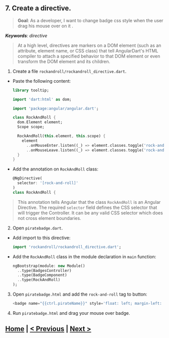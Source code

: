## 7. Create a directive.
> **Goal**: As a developer, I want to change badge css style when the user drag his mouse over on it .

_**Keywords**: directive_

> At a high level, directives are markers on a DOM element (such as an attribute, element name, or CSS class) that tell AngularDart's HTML compiler to attach a specified behavior to that DOM element or even transform the DOM element and its children.

1. Create a file `rockandroll/rockandroll_directive.dart`.
 - Paste the following content:

    ```Dart
    library tooltip;

    import 'dart:html' as dom;

    import 'package:angular/angular.dart';

    class RockAndRoll {
      dom.Element element;
      Scope scope;
    
      RockAndRoll(this.element, this.scope) {
        element
          ..onMouseEnter.listen((_) => element.classes.toggle('rock-and-roll'))
          ..onMouseLeave.listen((_) => element.classes.toggle('rock-and-roll'));
      }
    }
    ``` 
 - Add the annotation on `RockAndRoll` class:
 
    ```Dart
    @NgDirective(
      selector: '[rock-and-roll]'
    )
    class RockAndRoll {
    ``` 
 > This annotation tells Angular that the class `RockAndRoll` is an Angular Directive. 
 The required `selector` field defines the CSS selector that will trigger the Controller. It can be any valid CSS selector   which does not cross element boundaries.
    
2. Open `piratebadge.dart`.
 - Add import to this directive:

    ```Dart
    import 'rockandroll/rockandroll_directive.dart';
    ```
 - Add the `RockAndRoll` class in the module declaration in `main` function:

    ```Dart
    ngBootstrap(module: new Module()
      ..type(BadgesController)
      ..type(BadgeComponent)
      ..type(RockAndRoll)
    );
    ```
3. Open `piratebadge.html` and add the `rock-and-roll` tag to button:

    ```Dart
    <badge name="{{ctrl.pirateName}}" style='float: left; margin-left: 20px;' rock-and-roll></badge>
    ```
4. Run `piratebadge.html` and drag your mouse over badge.   
    
    
     
## [Home](../README.md) | [< Previous](step-6.md) | [Next >](step-7.md)
